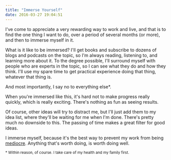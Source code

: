 ```yaml
---
title: "Immerse Yourself"
date: 2016-03-27 19:04:51
---
```


I've come to appreciate a very rewarding way to work and live, and that is to find the one thing I want to do, over a period of several months (or more), and then to immerse myself in it.

What is it like to be immersed? I'll get books and subscribe to dozens of blogs and podcasts on the topic, so I'm always reading, listening to, and learning more about it. To the degree possible, I'll surround myself with people who are experts in the topic, so I can see what they do and how they think. I'll use my spare time to get practical experience doing that thing, whatever that thing is.

And most importantly, I say no to everything else*.

When you're immersed like this, it's hard not to make progress really quickly, which is really exciting. There's nothing as fun as seeing results.

Of course, other ideas will try to distract me, but I'll just add them to my idea list, where they'll be waiting for me when I'm done. There's pretty much no downside to this. The passing of time makes a great filter for good ideas.

I immerse myself, because it's the best way to prevent my work from being [mediocre][1]. Anything that's worth doing, is worth doing well.

 [1]: {{site.url}}/2012/03/19/never-settle-being-mediocre

<small>* Within reason, of course. I take care of my health and my family first.</small>

